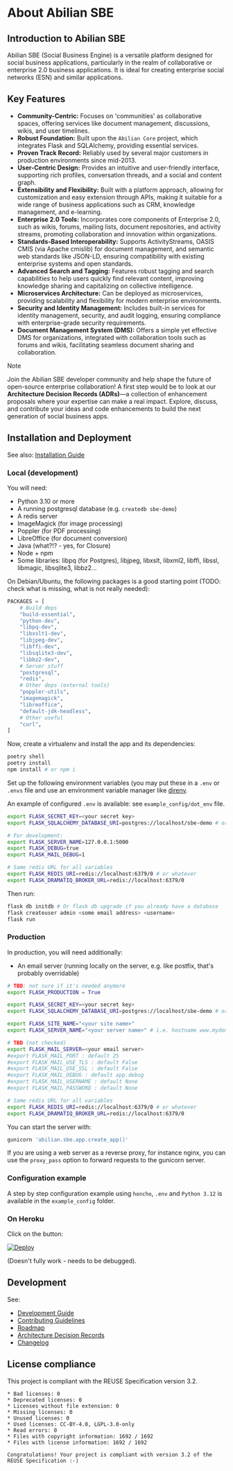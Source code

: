 # About Abilian SBE

## Introduction to Abilian SBE

Abilian SBE (Social Business Engine) is a versatile platform designed for social business applications, particularly in the realm of collaborative or enterprise 2.0 business applications. It is ideal for creating enterprise social networks (ESN) and similar applications.

## Key Features

- **Community-Centric:** Focuses on 'communities' as collaborative spaces, offering services like document management, discussions, wikis, and user timelines.
- **Robust Foundation:** Built upon the `Abilian Core` project, which integrates Flask and SQLAlchemy, providing essential services.
- **Proven Track Record:** Reliably used by several major customers in production environments since mid-2013.
- **User-Centric Design:** Provides an intuitive and user-friendly interface, supporting rich profiles, conversation threads, and a social and content graph.
- **Extensibility and Flexibility:** Built with a platform approach, allowing for customization and easy extension through APIs, making it suitable for a wide range of business applications such as CRM, knowledge management, and e-learning.
- **Enterprise 2.0 Tools:** Incorporates core components of Enterprise 2.0, such as wikis, forums, mailing lists, document repositories, and activity streams, promoting collaboration and innovation within organizations.
- **Standards-Based Interoperability:** Supports ActivityStreams, OASIS CMIS (via Apache cmislib) for document management, and semantic web standards like JSON-LD, ensuring compatibility with existing enterprise systems and open standards.
- **Advanced Search and Tagging:** Features robust tagging and search capabilities to help users quickly find relevant content, improving knowledge sharing and capitalizing on collective intelligence.
- **Microservices Architecture:** Can be deployed as microservices, providing scalability and flexibility for modern enterprise environments.
- **Security and Identity Management:** Includes built-in services for identity management, security, and audit logging, ensuring compliance with enterprise-grade security requirements.
- **Document Management System (DMS):** Offers a simple yet effective DMS for organizations, integrated with collaboration tools such as forums and wikis, facilitating seamless document sharing and collaboration.

> [!NOTE]
> Join the Abilian SBE developer community and help shape the future of open-source enterprise collaboration! A first step would be to look at our **Architecture Decision Records (ADRs)**—a collection of enhancement proposals where your expertise can make a real impact. Explore, discuss, and contribute your ideas and code enhancements to build the next generation of social business apps.


## Installation and Deployment

See also: [Installation Guide](docs/installation.md)

### Local (development)

You will need:

- Python 3.10 or more
- A running postgresql database (e.g. `createdb sbe-demo`)
- A redis server
- ImageMagick (for image processing)
- Poppler (for PDF processing)
- LibreOffice (for document conversion)
- Java (what?!? - yes, for Closure)
- Node + npm
- Some libraries: libpq (for Postgres), libjpeg, libxslt, libxml2, libffi, libssl, libmagic, libsqlite3, libbz2...

On Debian/Ubuntu, the following packages is a good starting point (TODO: check what is missing, what is not really needed):

```python
PACKAGES = [
    # Build deps
    "build-essential",
    "python-dev",
    "libpq-dev",
    "libxslt1-dev",
    "libjpeg-dev",
    "libffi-dev",
    "libsqlite3-dev",
    "libbz2-dev",
    # Server stuff
    "postgresql",
    "redis",
    # Other deps (external tools)
    "poppler-utils",
    "imagemagick",
    "libreoffice",
    "default-jdk-headless",
    # Other useful
    "curl",
]
```

Now, create a virtualenv and install the app and its dependencies:

```bash
poetry shell
poetry install
npm install # or npm i
```

Set up the following environment variables (you may put these in a `.env` or `.envs` file and use an environment variable manager like [direnv](https://direnv.net/).

An example of configured `.env` is available: see `example_config/dot_env` file.

```bash
export FLASK_SECRET_KEY=<your secret key>
export FLASK_SQLALCHEMY_DATABASE_URI=postgres://localhost/sbe-demo # or whatever

# For development:
export FLASK_SERVER_NAME=127.0.0.1:5000
export FLASK_DEBUG=true
export FLASK_MAIL_DEBUG=1

# Same redis URL for all variables
export FLASK_REDIS_URI=redis://localhost:6379/0 # or whatever
export FLASK_DRAMATIQ_BROKER_URL=redis://localhost:6379/0
```


Then run:

```bash
flask db initdb # Or flask db upgrade if you already have a database
flask createuser admin <some email address> <username>
flask run
```


### Production

In production, you will need additionally:

- An email server (running locally on the server, e.g. like postfix, that's probably overridable)

```bash
# TBD: not sure if it's needed anymore
export FLASK_PRODUCTION = True

export FLASK_SECRET_KEY=<your secret key>
export FLASK_SQLALCHEMY_DATABASE_URI=postgres://localhost/sbe-demo # or whatever

export FLASK_SITE_NAME="<your site name>"
export FLASK_SERVER_NAME="<your server name>" # i.e. hostname www.mydomain.com...

# TBD (not checked)
export FLASK_MAIL_SERVER=<your email server>
#export FLASK_MAIL_PORT : default 25
#export FLASK_MAIL_USE_TLS : default False
#export FLASK_MAIL_USE_SSL : default False
#export FLASK_MAIL_DEBUG : default app.debug
#export FLASK_MAIL_USERNAME : default None
#export FLASK_MAIL_PASSWORD : default None

# Same redis URL for all variables
export FLASK_REDIS_URI=redis://localhost:6379/0 # or whatever
export FLASK_DRAMATIQ_BROKER_URL=redis://localhost:6379/0
```

You can start the server with:

```bash
gunicorn 'abilian.sbe.app.create_app()'
```

If you are using a web server as a reverse proxy, for instance nginx, you can use the `proxy_pass` option to forward requests to the gunicorn server.

### Configuration example

A step by step configuration example using `honcho`, `.env` and `Python 3.12` is available in the `example_config` folder.

### On Heroku

Click on the button:

[![Deploy](https://www.herokucdn.com/deploy/button.svg)](https://heroku.com/deploy?template=https://github.com/abilian/abilian-sbe-monorepo)

(Doesn't fully work - needs to be debugged).

## Development

See:

- [Development Guide](docs/development.md)
- [Contributing Guidelines](docs/contributing.md)
- [Roadmap](docs/roadmap.md)
- [Architecture Decision Records](notes/adrs)
- [Changelog](CHANGELOG.md)


## License compliance

This project is compliant with the REUSE Specification version 3.2.

```
* Bad licenses: 0
* Deprecated licenses: 0
* Licenses without file extension: 0
* Missing licenses: 0
* Unused licenses: 0
* Used licenses: CC-BY-4.0, LGPL-3.0-only
* Read errors: 0
* Files with copyright information: 1692 / 1692
* Files with license information: 1692 / 1692

Congratulations! Your project is compliant with version 3.2 of the REUSE Specification :-)
```
